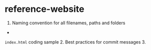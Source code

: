 # reference-website
1. Naming convention for all filenames, paths and folders
- 
`index.html` coding sample 
2. Best practices for commit messages
3. 